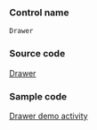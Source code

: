 ### Control name

`Drawer`

### Source code

[Drawer](https://github.com/OfficeDev/ui-fabric-android/blob/master/OfficeUIFabric/src/main/java/com/microsoft/officeuifabric/drawer/Drawer.kt)

### Sample code

[Drawer demo activity](https://github.com/OfficeDev/ui-fabric-android/blob/master/OfficeUIFabric.Demo/src/main/java/com/microsoft/officeuifabricdemo/demos/DrawerActivity.kt)
